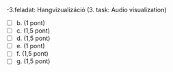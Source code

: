 -3.feladat: Hangvizualizáció (3. task: Audio visualization)
 + [ ] b. (1 pont)
 + [ ] c. (1,5 pont)
 + [ ] d. (1,5 pont)
 + [ ] e. (1 pont)
 + [ ] f. (1,5 pont)
 + [ ] g. (1,5 pont)
